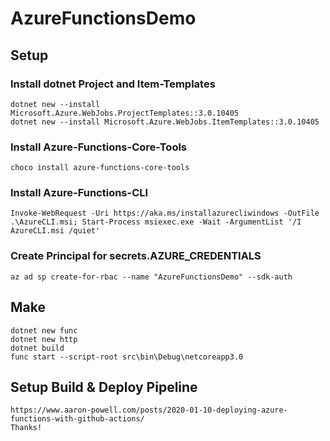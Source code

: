 # AzureFunctionsDemo

## Setup

### Install dotnet Project and Item-Templates

    dotnet new --install Microsoft.Azure.WebJobs.ProjectTemplates::3.0.10405
    dotnet new --install Microsoft.Azure.WebJobs.ItemTemplates::3.0.10405

### Install Azure-Functions-Core-Tools

    choco install azure-functions-core-tools

### Install Azure-Functions-CLI

    Invoke-WebRequest -Uri https://aka.ms/installazurecliwindows -OutFile .\AzureCLI.msi; Start-Process msiexec.exe -Wait -ArgumentList '/I AzureCLI.msi /quiet'

### Create Principal for secrets.AZURE_CREDENTIALS

    az ad sp create-for-rbac --name "AzureFunctionsDemo" --sdk-auth

## Make

    dotnet new func
    dotnet new http
    dotnet build
    func start --script-root src\bin\Debug\netcoreapp3.0

## Setup Build & Deploy Pipeline

    https://www.aaron-powell.com/posts/2020-01-10-deploying-azure-functions-with-github-actions/
    Thanks! 
